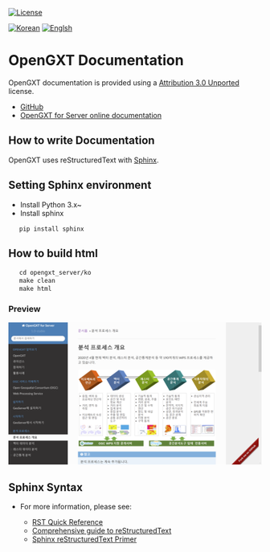 [![License](https://img.shields.io/badge/License-creative%20commons-brightgreen.svg)](https://github.com/geotools/geotools/blob/master/docs/LICENSE.md)

[![Korean](https://img.shields.io/badge/language-Korean-blue.svg)](#korean)
[![Englsh](https://img.shields.io/badge/language-English-orange.svg)](#english)

# OpenGXT Documentation

OpenGXT documentation is provided using a [Attribution 3.0 Unported](LICENSE.md) license.

  - [GitHub](https://github.com/mapplus/opengxt)
  - [OpenGXT for Server online documentation](http://www.mangosystem.com:8080/opengxt)

## How to write Documentation

OpenGXT uses reStructuredText with [Sphinx](http://www.sphinx-doc.org).

## Setting Sphinx environment
  - Install Python 3.x~
  - Install sphinx
```
   pip install sphinx
```

## How to build html
  
```
   cd opengxt_server/ko
   make clean
   make html
```

### Preview

![screenshot](https://github.com/mangosystem/opengxt_docs/blob/master/images/OpenGXT-Online-processes.png?width=600)


## Sphinx Syntax

  - For more information, please see:
    
      - [RST Quick Reference](http://docutils.sourceforge.net/docs/user/rst/quickref.html#section-structure)
      - [Comprehensive guide to reStructuredText](http://docutils.sourceforge.net/docs/ref/rst/restructuredtext.html)
      - [Sphinx reStructuredText Primer](http://www.sphinx-doc.org/rest.html)

